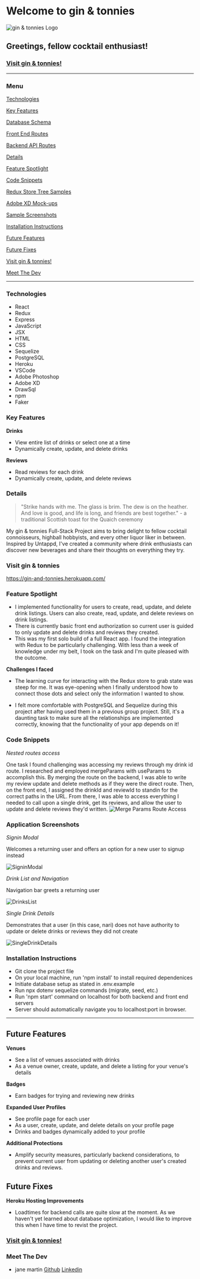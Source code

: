 # Welcome to gin & tonnies
![gin & tonnies Logo](/frontend/public/images/gandtbkgnd.png)

## Greetings, fellow cocktail enthusiast!

### [Visit gin & tonnies!](https://gin-and-tonnies.herokuapp.com/)

---

### Menu

[Technologies](#Technologies)

[Key Features](#Key-Features)

[Database Schema](https://github.com/jemcodes/ginAndTonnies/wiki/Database-Schema)

[Front End Routes](https://github.com/jemcodes/ginAndTonnies/wiki/Front-End-Routes)

[Backend API Routes](https://github.com/jemcodes/ginAndTonnies/wiki/Backend-API-Routes)

[Details](#Details)

[Feature Spotlight](#Feature-Spotlight)

[Code Snippets](#Code-Snippets)

[Redux Store Tree Samples](https://github.com/jemcodes/ginAndTonnies/wiki/Redux-Store-Tree-Samples)

[Adobe XD Mock-ups](https://github.com/jemcodes/ginAndTonnies/wiki/Adobe-XD-Mock-Ups)

[Sample Screenshots](#Sample-Screenshots)

[Installation Instructions](#Installation-Instructions)

[Future Features](#Future-Features)

[Future Fixes](#Future-Fixes)

[Visit gin & tonnies!](https://gin-and-tonnies.herokuapp.com/)

[Meet The Dev](#Meet-The-Dev)

---

### Technologies
* React
* Redux
* Express
* JavaScript
* JSX
* HTML
* CSS
* Sequelize
* PostgreSQL
* Heroku
* VSCode
* Adobe Photoshop
* Adobe XD
* DrawSql
* npm
* Faker

### Key Features

**Drinks**
* View entire list of drinks or select one at a time
* Dynamically create, update, and delete drinks

**Reviews**
* Read reviews for each drink
* Dynamically create, update, and delete reviews

### Details
>"Strike hands with me. The glass is brim. The dew is on the heather. And love is good, and life is long, and friends are best together." - a traditional Scottish toast for the Quaich ceremony

My gin & tonnies Full-Stack Project aims to bring delight to fellow cocktail connoisseurs, highball hobbyists, and every other liquor liker in between. Inspired by Untappd, I've created a community where drink enthusiasts can discover new beverages and share their thoughts on everything they try.

### Visit gin & tonnies
https://gin-and-tonnies.herokuapp.com/

### Feature Spotlight
* I implemented functionality for users to create, read, update, and delete drink listings. Users can also create, read, update, and delete reviews on drink listings.
* There is currently basic front end authorization so current user is guided to only update and delete drinks and reviews they created.
* This was my first solo build of a full React app. I found the integration with Redux to be particularly challenging. With less than a week of knowledge under my belt, I took on the task and I'm quite pleased with the outcome.

**Challenges I faced**

* The learning curve for interacting with the Redux store to grab state was steep for me. It was eye-opening when I finally understood how to connect those dots and select only the information I wanted to show.

* I felt more comfortable with PostgreSQL and Sequelize during this project after having used them in a previous group project. Still, it's a daunting task to make sure all the relationships are implemented correctly, knowing that the functionality of your app depends on it!

### Code Snippets
*Nested routes access*

One task I found challenging was accessing my reviews through my drink id route. I researched and employed mergeParams with useParams to accomplish this. By merging the route on the backend, I was able to write my review update and delete methods as if they were the direct route. Then, on the front end, I assigned the drinkId and reviewId to standin for the correct paths in the URL. From there, I was able to access everything I needed to call upon a single drink, get its reviews, and allow the user to update and delete reviews they'd written.
![Merge Params Route Access](frontend/public/images/mergeParamsReviews.png)

### Application Screenshots
*Signin Modal*

Welcomes a returning user and offers an option for a new user to signup instead

![SigninModal](/frontend/public/images/signinModal.png)

*Drink List and Navigation*

Navigation bar greets a returning user

![DrinksList](/frontend/public/images/drinksList.png)

*Single Drink Details*

Demonstrates that a user (in this case, nari) does not have authority to update or delete drinks or reviews they did not create

![SingleDrinkDetails](/frontend/public/images/singleDrinkDetail.png)





### Installation Instructions
* Git clone the project file
* On your local machine, run 'npm install' to install required dependenices
* Initiate database setup as stated in .env.example
* Run npx dotenv sequelize commands (migrate, seed, etc.)
* Run 'npm start' command on localhost for both backend and front end servers
* Server should automatically navigate you to localhost:port in browser.

---

## Future Features

**Venues**
* See a list of venues associated with drinks
* As a venue owner, create, update, and delete a listing for your venue's details

**Badges**
* Earn badges for trying and reviewing new drinks

**Expanded User Profiles**
* See profile page for each user
* As a user, create, update, and delete details on your profile page
* Drinks and badges dynamically added to your profile

**Additional Protections**
* Amplify security measures, particularly backend considerations, to prevent current user from updating or deleting another user's created drinks and reviews.

## Future Fixes

**Heroku Hosting Improvements**
* Loadtimes for backend calls are quite slow at the moment. As we haven't yet learned about database optimization, I would like to improve this when I have time to revist the project.

### [Visit gin & tonnies!](https://gin-and-tonnies.herokuapp.com/)

### Meet The Dev

* jane martin [Github](https://github.com/jemcodes) [Linkedin](https://www.linkedin.com/in/jemcodes/) 
